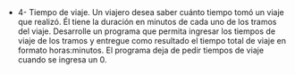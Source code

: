##
* 4- Tiempo de viaje. Un viajero desea saber cuánto tiempo tomó un viaje que realizó. Él
  tiene la duración en minutos de cada uno de los tramos del viaje.
  Desarrolle un programa que permita ingresar los tiempos de viaje de los tramos y
  entregue como resultado el tiempo total de viaje en formato horas:minutos.
  El programa deja de pedir tiempos de viaje cuando se ingresa un 0.
## 